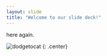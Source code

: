 ```yaml
---
layout: slide
title: "Welcome to our slide deck!"
---
```


here again.

![dodgetocat](https://octodex.github.com/images/dodgetocat_v2.png)
{: .center}
